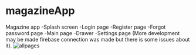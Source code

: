 # magazineApp
Magazine app
-Splash screen
-Login page
-Register page
-Forgot password page
-Main page
-Drawer
-Settings page
(More development may be made firebase connection was made but there is some issues about it).
![allpages](https://user-images.githubusercontent.com/70948122/160941921-87321e50-81c3-49cf-90fa-20df62a66e2b.png)
